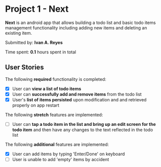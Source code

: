 # Project 1 - **Next**

**Next** is an android app that allows building a todo list and basic todo items management functionality including adding new items and deleting an existing item.

Submitted by: **Ivan A. Reyes**

Time spent: **0.1** hours spent in total

## User Stories

The following **required** functionality is completed:

* [x] User can **view a list of todo items**
* [x] User can **successfully add and remove items** from the todo list
* [x] User's **list of items persisted** upon modification and and retrieved properly on app restart

The following **stretch** features are implemented:

* [ ] User can **tap a todo item in the list and bring up an edit screen for the todo item** and then have any changes to the text reflected in the todo list

The following **additional** features are implemented:

* [x] User can add items by typing 'Enter/Done' on keyboard
* [ ] User is unable to add 'empty' items by accident
